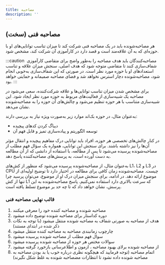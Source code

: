 ```yaml
---
title: مصاحبه
description: ''
---
```


## مصاحبه فنی (سخت)

هر مصاحبه‌شونده باید در یک مصاحبه فنی شرکت کند تا میزان تناسب توانایی‌های او با حوزه‌ای که به آن علاقه‌مند است و قصد
دارد در کارآموزی آن شرکت کند، مشخص شود.

:::caution ‌
مصاحبه‌کنندگان باید هدف مصاحبه را به‌طور واضح برای متقاضی کارآموزی شفاف‌سازی کنند تا متقاضی متوجه شود که هدف اصلی، سنجش
میزان علاقه و تناسب استعدادهای او با حوزه مورد نظر است.
در صورتی که این شفاف‌سازی به‌خوبی انجام شود، مصاحبه‌شونده دچار استرس نخواهد شد و فضای مصاحبه صمیمانه و حمایتی خواهد بود.
:::

برای مشخص شدن میزان تناسب توانایی‌ها و علاقه شرکت‌کننده، سعی می‌شود در مصاحبه یک شبیه‌سازی از فعالیت‌های مربوط به حوزه
مورد نظر ایجاد شود.
این شبیه‌سازی متناسب با هر حوزه تنظیم می‌شود و چالش‌های آن حوزه را به مصاحبه‌شونده نشان می‌دهد.

به‌عنوان مثال، در حوزه بک‌اند موارد زیر به‌صورت ویژه نیاز به بررسی دارند:

* دیباگ کردن کدهای پیچیده
* توسعه الگوریتم و پیاده‌سازی تمیز و قابل فهم آن

در کنار چالش‌های تخصصی هر حوزه، افراد باید توانایی درک مفاهیم پیچیده و انتقال مؤثر آن‌ها را نیز داشته باشند.
برای سنجش این توانایی، همواره یک سؤال فهم مطلب از مصاحبه‌شونده پرسیده می‌شود تا پس از مطالعه، با استفاده از دانشی که از
آن مطالعه به دست آورده است، به پرسش‌های مصاحبه‌کننده پاسخ دهد.

به‌عنوان مثال، از مصاحبه‌شونده پرسیده می‌شود که منظور از کش‌های L1،
L2
و
L3
در
CPU
چیست.
مصاحبه‌شونده زمان کافی برای مطالعه در اختیار دارد تا توضیح اولیه‌ای از موضوع ارائه دهد.
در ادامه، برای سنجش میزان درک او از موضوع، می‌توان پرسید چرا تنها از کش
L1
که سرعت بالاتری دارد استفاده نمی‌کنیم.
پاسخ مصاحبه‌شونده به این پرسش، نشان خواهد داد که تا چه حد بر موضوع تسلط یافته است.

### قالب نهایی مصاحبه فنی

1. مصاحبه شونده و مصاحبه کننده خود را معرفی میکنند
2. دوره کداستار برای مصاحبه شونده توضیح داده میشود
3. هدف از مصاحبه به صورتی شفاف به مصاحبه شونده منتقل میشود (با توجه به نکات ذکر شده در ابتدای مستند)
4. چارچوب زمانبندی مصاحبه به مصاحبه کننده منتقل میشود
5. سوال فهم مطلب از مصاحبه شونده پرسیده میشود
6. سوالات مختص هر حوزه از مصاحبه شونده پرسیده میشود
7. از مصاحبه شونده برلای بهبود مصاحبه ، ازمون و اطلاعرسانی بازخورد گرفته میشود
8. اتمام مصاحبه (توجه فرمایید که هیچگونه نظری درباره خوب یا بد بودن مصاحبه به مصاحبه شونده داده نشود تا انتظارات مضصاحبه
   شونده به غلط شکل نگیرند)
